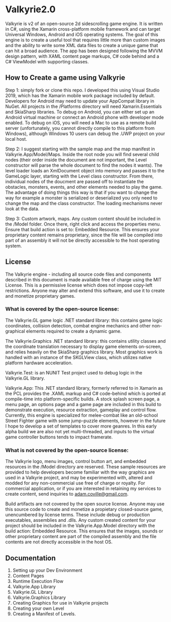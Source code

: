 # Valkyrie2.0

Valkyrie is v2 of an open-source 2d sidescrolling game engine. It is written in C#, using the Xamarin cross-platform mobile framework and can target Universal Windows, Android and iOS operating systems. The goal of this engine is to create a useful tool that requires
little more than custom images and the ability to write some XML data files to create a unique game that can hit a broad audience. The app has been designed following the MVVM design pattern, with XAML content page markups, C# code behind and a C# ViewModel with
supporting classes.

## How to Create a game using Valkyrie

Step 1: simply fork or clone this repo. I developed this using Visual Studio 2019, which has the Xamarin mobile work package included by default. Developers for Android may need to update your AppCompat library in NuGet. All projects in the /Platforms directory will 
need Xamarin.Essentials and SkiaSharp libraries. To debug on Android, you can either set up an Android virtual machine or connect an Android phone with developer mode enabled. To debug on iOS, you will need a Mac to use as a remote build server (unfortunately, you cannot
directly compile to this platform from Windows), although Windows 10 users can debug the .UWP project on your local host. 

Step 2: I suggest starting with the sample map and the map manifest in Valkyrie.App/Model/Maps. Inside the <level> root node you will find several child nodes (their order inside the document are not important, the Level constructor will parse the whole document to find the nodes it wants). The level loader loads an XmlDocument object into memory and passes it to the GameLogic layer, starting with the Level class constructor. From there, individual 
nodes of the doucment are passed off to instantiate the obstacles, monsters, events, and other elements needed to play the game. The advantage of doing things this way is that if you want to change the way for example a monster is serialized or deserialized you only 
need to change the map and the class constructor. The loading mechanisms never look at the data. 

Step 3: Custom artwork, maps. Any custom content should be included in the /Model folder. Once there, right click and access the properties menu. Ensure that build action is set to: Embedded Resource. This ensures your proprietary content remains proprietary, since the file 
will be compiled into part of an assembly it will not be directly accessible to the host operating system.

## License

The Valkyrie engine - including all source code files and components described in this document is made available free of charge using the MIT License. This is a permissive license which does not impose copy-left restrictions. Anyone may alter and extend this software, and use it to create and monetize proprietary games. 

### What is covered by the open-source license: 

The Valkyrie.GL game logic .NET standard library: this contains game logic coordinates, collision detection, combat engine mechanics and other non-graphical elements required to create a dynamic game. 

The Valkyrie.Graphics .NET standard library: this contains utility classes and the coordinate translation necessary to display game elements on-screen, and relies heavily on the SkiaSharp graphics library. Most graphics work is handled with an instance of the SKGLView class, which utilizes native platform hardware acceleration. 

Valkyrie.Test: is an NUNIT Test project used to debug logic in the Valkyrie.GL library.

Valkyrie.App: This .NET standard library, formerly referred to in Xamarin as the PCL provides the .XAML markup and C# code-behind which is ported at compile-time into platform-specific builds. A stock splash screen page, a menu page, an options page and a game page are included in this build to demonstrate execution, resource extraction, gameplay and control flow. Currently, this engine is specialized for melee-combat like an old-school Street Fighter game with some jump-puzzle elements, however in the future I hope to develop a set of templates to cover more geanres. In this early alpha build we are also not yet multi-threaded, and inputs to the virtual game controller buttons tends to impact framerate. 

### What is not covered by the open-source license:

The Valkyrie logo, menu images, control button art, and embedded resources in the /Model directory are reserved. These sample resources are provided to help developers become familiar with the way graphics are used in a Valkyrie project, and may be experimented with, altered and modded for any non-commercial use free of charge or royalty. For commercial application, or if you are interested in retaining my services to create content, send inquiries to adam.coville@gmail.com. 

Build artifacts are not covered by the open source license. Anyone may use this source code to create and monetize a propietary closed-source game, unencumbered by license terms. These include debug or production executables, assemblies and .dlls. Any custom created content for your project should be included in the Valkyrie.App.Model directory with the build action: Embedded Resource. This ensures that the images, sounds or other proprietary content are part of the compiled assembly and the file contents are not directly accessible in the host OS. 

## Documentation 

1. Setting up your Dev Environment
2. Content Pages
3. Runtime Execution Flow
4. Valkyrie.App Library
5. Valkyrie.GL Library
6. Valkyrie.Graphics Library
7. Creating Graphics for use in Valkyrie projects
8. Creating your own Level
9. Creating a Manifest of Levels. 